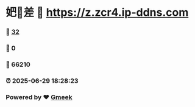 # 妑🔭差 :link: https://z.zcr4.ip-ddns.com 
### :page_facing_up: [32](https://z.zcr4.ip-ddns.com/tag.html) 
### :speech_balloon: 0 
### :hibiscus: 66210 
### :alarm_clock: 2025-06-29 18:28:23 
### Powered by :heart: [Gmeek](https://github.com/Meekdai/Gmeek)
